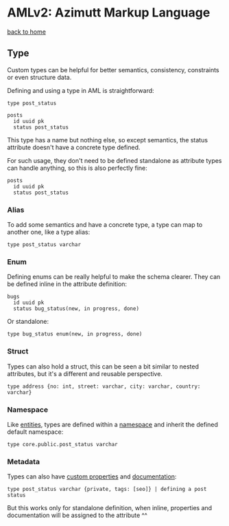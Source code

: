 # AMLv2: Azimutt Markup Language

[back to home](./README.md)


## Type

Custom types can be helpful for better semantics, consistency, constraints or even structure data.

Defining and using a type in AML is straightforward:

```aml
type post_status

posts
  id uuid pk
  status post_status
```

This type has a name but nothing else, so except semantics, the status attribute doesn't have a concrete type defined.

For such usage, they don't need to be defined standalone as attribute types can handle anything, so this is also perfectly fine:

```aml
posts
  id uuid pk
  status post_status
```


### Alias

To add some semantics and have a concrete type, a type can map to another one, like a type alias:

```aml
type post_status varchar
```


### Enum

Defining enums can be really helpful to make the schema clearer. They can be defined inline in the attribute definition:

```aml
bugs
  id uuid pk
  status bug_status(new, in progress, done)
```

Or standalone:

```aml
type bug_status enum(new, in progress, done)
```


### Struct

Types can also hold a struct, this can be seen a bit similar to nested attributes, but it's a different and reusable perspective. 

```aml
type address {no: int, street: varchar, city: varchar, country: varchar}
```


### Namespace

Like [entities](./entity.md), types are defined within a [namespace](./namespace.md) and inherit the defined default namespace:

```aml
type core.public.post_status varchar
```


### Metadata

Types can also have [custom properties](./properties.md) and [documentation](./documentation.md):

```aml
type post_status varchar {private, tags: [seo]} | defining a post status
```

But this works only for standalone definition, when inline, properties and documentation will be assigned to the attribute ^^
